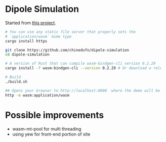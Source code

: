# Dipole Simulation

Started from [this project](https://github.com/chinedufn/webgl-water-tutorial).

```sh
# You can use any static file server that properly sets the
# `application/wasm` mime type
cargo install https

git clone https://github.com/chinedufn/dipole-simulation
cd dipole-simulation

# A version of Rust that can compile wasm-bindgen-cli version 0.2.29
cargo install -f wasm-bindgen-cli --version 0.2.29 # Or download a release binary

# Build
./build.sh

## Opens your browser to http://localhost:8000  where the demo will be running
http -m wasm:application/wasm
```

# Possible improvements
- wasm-mt-pool for multi threading
- using yew for front-end portion of site
